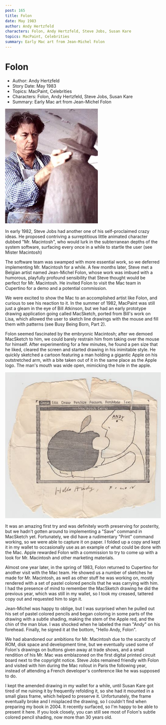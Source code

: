 ```yaml
---
post: 165
title: Folon
date: May 1983
author: Andy Hertzfeld
characters: Folon, Andy Hertzfeld, Steve Jobs, Susan Kare
topics: MacPaint, Celebrities
summary: Early Mac art from Jean-Michel Folon
---
```


# Folon
* Author: Andy Hertzfeld
* Story Date: May 1983
* Topics: MacPaint, Celebrities
* Characters: Folon, Andy Hertzfeld, Steve Jobs, Susan Kare
* Summary: Early Mac art from Jean-Michel Folon

![Jean-Michel Folon](images/Macintosh/jean-michel-folon.jpg) 
    
In early 1982, Steve Jobs had another one of his self-proclaimed crazy ideas.  He proposed contriving a surreptitious little animated character dubbed "Mr. Macintosh", who would lurk in the subterranean depths of the system software, surfacing every once in a while to startle the user (see Mister Macintosh)

The software team was swamped with more essential work, so we deferred implementing Mr. Macintosh for a while.  A few months later, Steve met a Belgian artist named Jean-Michel Folon, whose work was imbued with a humorous, playfully profound sensibility that Steve thought would be perfect for Mr. Macintosh.  He invited Folon to visit the Mac team in Cupertino for a demo and a potential commission.

We were excited to show the Mac to an accomplished artist like Folon, and curious to see his reaction to it.   In the summer of 1982, MacPaint was still just a gleam in the eye of Bill Atkinson, but we had an early prototype drawing application going called MacSketch, ported from Bill's work on Lisa, which allowed the user to sketch line drawings with the mouse and fill them with patterns (see Busy Being Born, Part 2).

Folon seemed fascinated by the embryonic Macintosh; after we demoed MacSketch to him, we could barely restrain him from taking over the mouse for himself.   After experimenting for a few minutes, he found a pen size that he liked, cleared the screen and started drawing in his inimitable style.  He quickly sketched a cartoon featuring a man holding a gigantic Apple on his outstretched arm, with a bite taken out of it in the same place as the Apple logo.  The man's mouth was wide open, mimicking the hole in the apple.

![Folon's signed MacSketch drawing](images/Macintosh/folon_t.jpg)

It was an amazing first try and was definitely worth preserving for posterity, but we hadn't gotten around to implementing a "Save" command in MacSketch yet.   Fortunately, we did have a rudimentary "Print" command working, so we were able to capture it on paper.   I folded up a copy and kept it in my wallet to occasionally use as an example of what could be done with the Mac.   Apple rewarded Folon with a commission to try to come up with a look for Mr. Macintosh and other marketing materials.

Almost one year later, in the spring of 1983, Folon returned to Cupertino for another visit with the Mac team.   He showed us a number of sketches he made for Mr. Macintosh, as well as other stuff he was working on, mostly rendered with a set of pastel colored pencils that he was carrying with him.  I had the presence of mind to remember the MacSketch drawing he did the previous year, which was still in my wallet, so I took my creased, tattered copy out and requested him to sign it.

Jean-Michel was happy to oblige, but I was surprised when he pulled out his set of pastel colored pencils and began coloring in some parts of the drawing with a subtle shading, making the stem of the Apple red, and the chin of the man blue.  I was shocked when he labeled the man "Andy" on his forehead.   Finally, he signed it at the bottom, "Hello Andy, Folon".

We had abandoned our ambitions for Mr. Macintosh due to the scarcity of ROM, disk space and development time,  but we eventually used some of Folon's drawings on buttons given away at trade shows, and a small rendition of his Mr. Mac was emblazoned on the first digital printed circuit board next to the copyright notice.   Steve Jobs remained friendly with Folon and visited with him during the Mac rollout in Paris the following year, instead of attending a French developer's conference like he was supposed to do.

 I kept the amended drawing in my wallet for a while, until Susan Kare got tired of me ruining it by frequently refolding it, so she had it mounted in a small glass frame, which helped to preserve it.   Unfortunately, the frame eventually broke and I misplaced the drawing, so I couldn't find when preparing my book in 2004.   It recently surfaced, so I'm happy to be able to present it here.   If you look closely, you can still see most of Folon's subtle colored pencil shading, now more than 30 years old.